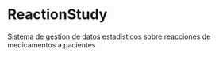# ReactionStudy
Sistema de gestion de datos estadisticos sobre reacciones de medicamentos a pacientes 
